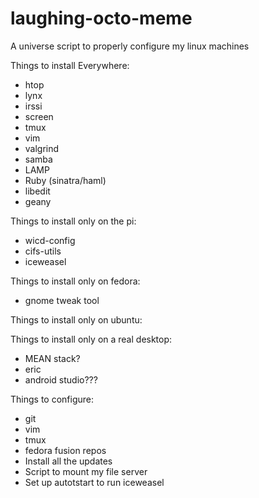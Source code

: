 # laughing-octo-meme
A universe script to properly configure my linux machines

Things to install Everywhere:
* htop
* lynx
* irssi
* screen
* tmux
* vim
* valgrind
* samba
* LAMP
* Ruby (sinatra/haml)
* libedit
* geany

Things to install only on the pi:
* wicd-config
* cifs-utils
* iceweasel

Things to install only on fedora:
* gnome tweak tool

Things to install only on ubuntu:

Things to install only on a real desktop:
* MEAN stack?
* eric
* android studio???

Things to configure:
* git
* vim
* tmux
* fedora fusion repos
* Install all the updates
* Script to mount my file server
* Set up autotstart to run iceweasel
